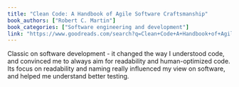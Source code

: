 ```yaml
---
title: "Clean Code: A Handbook of Agile Software Craftsmanship"
book_authors: ["Robert C. Martin"]
book_categories: ["Software engineering and development"]
link: "https://www.goodreads.com/search?q=Clean+Code+A+Handbook+of+Agile+Craftmanship+Robert+c+Martin"
---
```


Classic on software development - it changed the way I understood code, and convinced me to always aim for readability and human-optimized code. Its focus on readability and naming really influenced my view on software, and helped me understand better testing.
